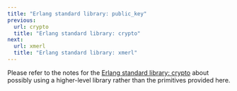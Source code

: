 ```yaml
---
title: "Erlang standard library: public_key"
previous:
  url: crypto
  title: "Erlang standard library: crypto"
next:
  url: xmerl
  title: "Erlang standard library: xmerl"
---
```


Please refer to the notes for the [Erlang standard library: crypto](crypto) about possibly using a higher-level library rather than the primitives provided here.
